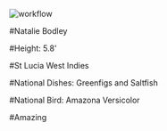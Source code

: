 ![workflow](https://github.com/<UserName>/<RepositoryName>/actions/workflows/main.yml/badge.svg)


#Natalie Bodley

#Height: 5.8'

#St Lucia West Indies

#National Dishes: Greenfigs and Saltfish

#National Bird: Amazona Versicolor

#Amazing

